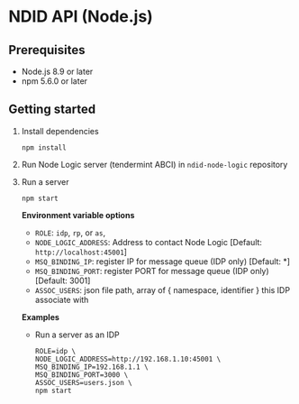 # NDID API (Node.js)

## Prerequisites

- Node.js 8.9 or later
- npm 5.6.0 or later

## Getting started

1.  Install dependencies

    ```
    npm install
    ```

2.  Run Node Logic server (tendermint ABCI) in `ndid-node-logic` repository

3.  Run a server

    ```
    npm start
    ```

    **Environment variable options**
    - `ROLE`: `idp`, `rp`, or `as`,
    - `NODE_LOGIC_ADDRESS`: Address to contact Node Logic [Default: `http://localhost:45001`]
    - `MSQ_BINDING_IP`: register IP for message queue (IDP only) [Default: *]
    - `MSQ_BINDING_PORT`: register PORT for message queue (IDP only) [Default: 3001]
    - `ASSOC_USERS`: json file path, array of { namespace, identifier } this IDP associate with

    **Examples**
    - Run a server as an IDP

        ```
        ROLE=idp \
        NODE_LOGIC_ADDRESS=http://192.168.1.10:45001 \
        MSQ_BINDING_IP=192.168.1.1 \
        MSQ_BINDING_PORT=3000 \
        ASSOC_USERS=users.json \
        npm start
        ```